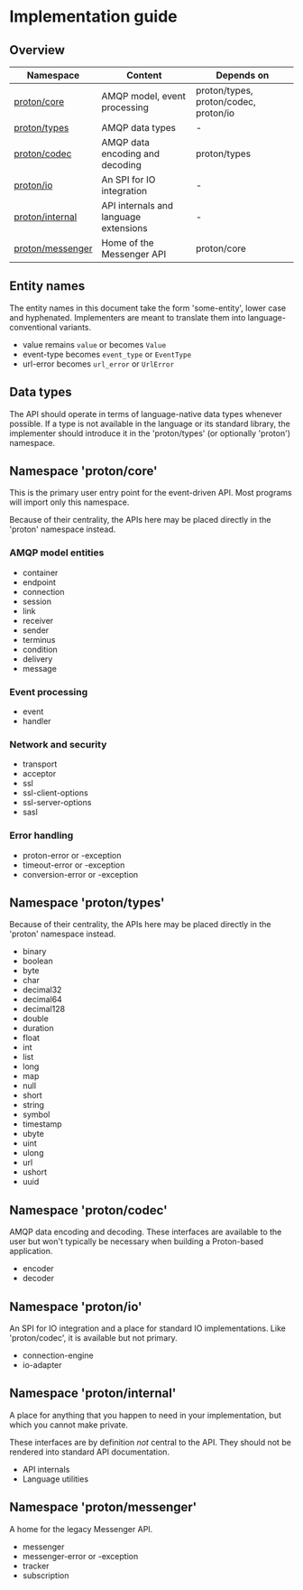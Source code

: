 # Implementation guide

## Overview

| Namespace                  | Content                                       | Depends on                                 |
|----------------------------|-----------------------------------------------|--------------------------------------------|
| [proton/core][1]           | AMQP model, event processing                  | proton/types, proton/codec, proton/io      |
| [proton/types][2]          | AMQP data types                               | -                                          |
| [proton/codec][3]          | AMQP data encoding and decoding               | proton/types                               |
| [proton/io][4]             | An SPI for IO integration                     | -                                          |
| [proton/internal][5]       | API internals and language extensions         | -                                          |
| [proton/messenger][6]      | Home of the Messenger API                     | proton/core                                |

[1]: #namespace-protoncore
[2]: #namespace-protontypes
[3]: #namespace-protoncodec
[4]: #namespace-protonio
[5]: #namespace-protoninternal
[6]: #namespace-protonmessenger

## Entity names

The entity names in this document take the form 'some-entity', lower
case and hyphenated.  Implementers are meant to translate them into
language-conventional variants.

 - value remains `value` or becomes `Value`
 - event-type becomes `event_type` or `EventType`
 - url-error becomes `url_error` or `UrlError`

## Data types

The API should operate in terms of language-native data types whenever
possible.  If a type is not available in the language or its standard
library, the implementer should introduce it in the 'proton/types' (or
optionally 'proton') namespace.

## Namespace 'proton/core'

This is the primary user entry point for the event-driven API.  Most
programs will import only this namespace.

Because of their centrality, the APIs here may be placed directly in
the 'proton' namespace instead.

### AMQP model entities

<div class="four-column" markdown="1">

 - container
 - endpoint
 - connection
 - session
 - link
 - receiver
 - sender
 - terminus
 - condition
 - delivery
 - message

</div>

### Event processing

 - event
 - handler

### Network and security

<div class="four-column" markdown="1">

 - transport
 - acceptor
 - ssl
 - ssl-client-options
 - ssl-server-options
 - sasl

</div>

### Error handling
 
 - proton-error or -exception
 - timeout-error or -exception
 - conversion-error or -exception

## Namespace 'proton/types'

Because of their centrality, the APIs here may be placed directly in
the 'proton' namespace instead.

<div class="four-column" markdown="1">

 - binary
 - boolean
 - byte
 - char
 - decimal32
 - decimal64
 - decimal128
 - double
 - duration
 - float
 - int
 - list
 - long
 - map
 - null
 - short
 - string
 - symbol
 - timestamp
 - ubyte
 - uint
 - ulong
 - url 
 - ushort
 - uuid

</div>

## Namespace 'proton/codec'

AMQP data encoding and decoding.  These interfaces are available to
the user but won't typically be necessary when building a Proton-based
application.

 - encoder
 - decoder

## Namespace 'proton/io'

An SPI for IO integration and a place for standard IO implementations.
Like 'proton/codec', it is available but not primary.

 - connection-engine
 - io-adapter

## Namespace 'proton/internal'

A place for anything that you happen to need in your implementation,
but which you cannot make private.

These interfaces are by definition *not* central to the API.  They
should not be rendered into standard API documentation.

 - API internals
 - Language utilities

## Namespace 'proton/messenger'

A home for the legacy Messenger API.

 - messenger
 - messenger-error or -exception
 - tracker
 - subscription

